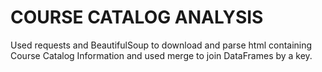 # COURSE CATALOG ANALYSIS
Used requests and BeautifulSoup to download and parse html containing Course Catalog Information and used merge to join DataFrames by a key.
